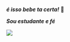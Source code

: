 _**é isso bebe ta certa!**_
💋


_**Sou estudante  e fé**_


![](https://tenor.com/pt-BR/view/psybirdb1oom-gif-14797655785087855427)
